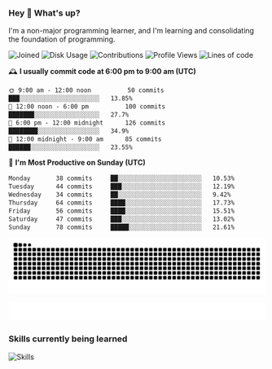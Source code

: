 ### Hey :wave: What's up?

I'm a non-major programming learner, and I'm learning and consolidating the foundation of programming.

<!--START_SECTION:waka-->
![Joined](http://img.shields.io/badge/Joined-7%20years%20ago-6D67E4?style=flat&labelColor=453C67)
![Disk Usage](http://img.shields.io/badge/Github%27s%20Storage-598.1%20MB-FD841F?style=flat&labelColor=E14D2A)
![Contributions](http://img.shields.io/badge/Contributions%20in%202023-142-7DCE13?style=flat&labelColor=2B7A0B)
![Profile Views](http://img.shields.io/badge/Profile%20Views-0-3AB4F2?style=flat&labelColor=0078AA)
![Lines of code](https://img.shields.io/badge/Lines%20of%20code-2%20Million%20Lines%20of%20code-FF8B8B?style=flat&labelColor=EB4747)

🕰️ **I usually commit code at 6:00 pm to 9:00 am (UTC)** 

```text
🌞 9:00 am - 12:00 noon          50 commits     ███░░░░░░░░░░░░░░░░░░░░░░   13.85% 
🌆 12:00 noon - 6:00 pm          100 commits    ███████░░░░░░░░░░░░░░░░░░   27.7% 
🌃 6:00 pm - 12:00 midnight      126 commits    ████████░░░░░░░░░░░░░░░░░   34.9% 
🌙 12:00 midnight - 9:00 am      85 commits     ██████░░░░░░░░░░░░░░░░░░░   23.55%
```
📅 **I'm Most Productive on Sunday (UTC)** 

```text
Monday       38 commits     ██░░░░░░░░░░░░░░░░░░░░░░░   10.53% 
Tuesday      44 commits     ███░░░░░░░░░░░░░░░░░░░░░░   12.19% 
Wednesday    34 commits     ██░░░░░░░░░░░░░░░░░░░░░░░   9.42% 
Thursday     64 commits     ████░░░░░░░░░░░░░░░░░░░░░   17.73% 
Friday       56 commits     ████░░░░░░░░░░░░░░░░░░░░░   15.51% 
Saturday     47 commits     ███░░░░░░░░░░░░░░░░░░░░░░   13.02% 
Sunday       78 commits     █████░░░░░░░░░░░░░░░░░░░░   21.61%
```

<!--END_SECTION:waka-->

![Snake animation](https://raw.githubusercontent.com/dirname/dirname/output/snake.svg)

![metrics](github-metrics.svg)

### Skills currently being learned

![Skills](https://skillicons.dev/icons?i=linux,rust,go,solidity,typescript,bash,git,postgres,mysql,redis,mongo,docker,kubernetes,grafana,prometheus)
